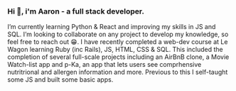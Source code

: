 ### Hi 👋, i'm Aaron - a full stack developer.
I’m currently learning Python & React and improving my skills in JS and SQL.
I’m looking to collaborate on any project to develop my knowledge, so feel free to reach out 😁.
I have recently completed a web-dev course at Le Wagon learning Ruby (inc Rails), JS, HTML, CSS & SQL. This included the completion of several full-scale projects including an AirBnB clone, a Movie Watch-list app and p-Ka, an app that lets users see comprhensive nutritrional and allergen information and more. Previous to this I self-taught some JS and built some basic apps.



<!--


Here are some ideas to get you started:

- 🔭 I’m currently working on ...
- 🌱 I’m currently learning 
- 👯 I’m looking to collaborate on ...
- 🤔 I’m looking for help with ...
- 💬 Ask me about ...
- 📫 How to reach me: ...
- ⚡ Fun fact: ...
-->
